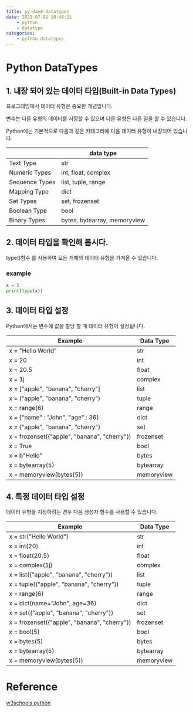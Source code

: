```yaml
---
title: py-day8-datatypes
date: 2021-07-02 10:46:21
    - python 
    - datatype
categories: 
    - python-datatypes
---
```


# Python DataTypes
## 1. 내장 되어 있는 데이터 타입(Built-in Data Types)
프로그래밍에서 데이터 유형은 중요한 개념입니다.

변수는 다른 유형의 데이터를 저장할 수 있으며 다른 유형은 다른 일을 할 수 있습니다.

Python에는 기본적으로 다음과 같은 카테고리에 다음 데이터 유형이 내장되어 있습니다.

||data type|
|------|-------|
|Text Type|str|
|Numeric Types|int, float, complex|
|Sequence Types|list, tuple, range|
|Mapping Type|dict|
|Set Types|set, frozenset|
|Boolean Type|bool|
|Binary Types|bytes, bytearray, memoryview|

## 2. 데이터 타입을 확인해 봅시다.
type()함수 를 사용하여 모든 개체의 데이터 유형을 가져올 수 있습니다.

### example
``` python
x = 5
print(type(x))
```

## 3. 데이터 타입 설정
Python에서는 변수에 값을 할당 할 때 데이터 유형이 설정됩니다.

|Example|Data Type|
|-------|---------|
|x = "Hello World"|str|
|x = 20|int|
|x = 20.5|float|
|x = 1j|complex|
|x = ["apple", "banana", "cherry"]|list|
|x = ("apple", "banana", "cherry")|tuple|
|x = range(6)|range|
|x = {"name" : "John", "age" : 36}|dict|
|x = {"apple", "banana", "cherry"}|set|
|x = frozenset({"apple", "banana", "cherry"})|frozenset|
|x = True|bool|
|x = b"Hello"|bytes|
|x = bytearray(5)|bytearray|
|x = memoryview(bytes(5))|memoryview|

## 4. 특정 데이터 타입 설정
데이터 유형을 지정하려는 경우 다음 생성자 함수를 사용할 수 있습니다.

|Example|Data Type|
|-------|---------|
|x = str("Hello World")|str|
|x = int(20)|int|
|x = float(20.5)|float|
|x = complex(1j)|complex|
|x = list(("apple", "banana", "cherry"))|list|
|x = tuple(("apple", "banana", "cherry"))|tuple|
|x = range(6)|range|
|x = dict(name="John", age=36)|dict|
|x = set(("apple", "banana", "cherry"))|set|
|x = frozenset({"apple", "banana", "cherry"})|frozenset|
|x = bool(5)|bool|
|x = bytes(5)|bytes|
|x = bytearray(5)|bytearray|
|x = memoryview(bytes(5))|memoryview|

# Reference
[w3schools python](https://www.w3schools.com/python/python_syntax.asp)
